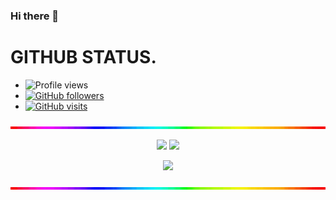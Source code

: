 ### Hi there 👋

# GITHUB STATUS.
- ![Profile views](https://gpvc.arturio.dev/thirdza056)
- [![GitHub followers](https://img.shields.io/github/followers/thirdza056.svg?style=social&label=Follow&maxAge=2592000)](https://github.com/thirdza056?tab=followers)
- [![GitHub visits](https://badges.pufler.dev/visits/thirdza056/thirdza056?style=social&logo=github)](https://github.com/thirdza056?tab=visits)


<p align="center">
<img src="https://github.com/thirdza056/thirdza056/blob/main/assets/line.gif" width=640>
</p>

<p align="center">
<a href="https://github.com/thirdza056"><img src="https://github-readme-stats.vercel.app/api?username=thirdza056&show_icons=true&hide_border=true&hide_title=true&title_color=00ccff&text_color=808080&icon_color=00ccff&bg_color=00000000" width=640></a>
<a href="https://github.com/thirdza056"><img src="https://github-readme-stats.vercel.app/api/top-langs/?username=thirdza056&layout=compact&hide_border=true&hide_title=true&title_color=00ccff&text_color=808080&bg_color=00000000" width=640></a>
</p>

<p align="center">
<a href="https://github.com/thirdza056"><img src="https://github-readme-streak-stats.herokuapp.com?user=thirdza056&theme=tokyonight&hide_border=false&properties=background&border=%239611C5FF" /><a>
</p>

<p align="center">
<img src="https://github.com/thirdza056/thirdza056/blob/main/assets/line.gif" width=640>
</p>

